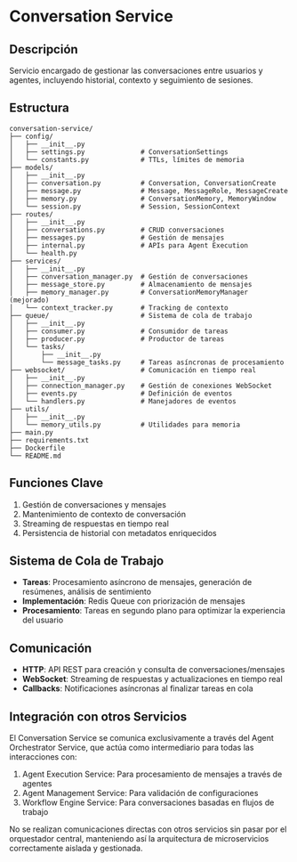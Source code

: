 # Conversation Service

## Descripción
Servicio encargado de gestionar las conversaciones entre usuarios y agentes, incluyendo historial, contexto y seguimiento de sesiones.

## Estructura
```
conversation-service/
├── config/
│   ├── __init__.py
│   ├── settings.py              # ConversationSettings
│   └── constants.py             # TTLs, límites de memoria
├── models/
│   ├── __init__.py
│   ├── conversation.py          # Conversation, ConversationCreate
│   ├── message.py               # Message, MessageRole, MessageCreate
│   ├── memory.py                # ConversationMemory, MemoryWindow
│   └── session.py               # Session, SessionContext
├── routes/
│   ├── __init__.py
│   ├── conversations.py         # CRUD conversaciones
│   ├── messages.py              # Gestión de mensajes
│   ├── internal.py              # APIs para Agent Execution
│   └── health.py
├── services/
│   ├── __init__.py
│   ├── conversation_manager.py  # Gestión de conversaciones
│   ├── message_store.py         # Almacenamiento de mensajes
│   ├── memory_manager.py        # ConversationMemoryManager (mejorado)
│   └── context_tracker.py       # Tracking de contexto
├── queue/                       # Sistema de cola de trabajo
│   ├── __init__.py
│   ├── consumer.py              # Consumidor de tareas
│   ├── producer.py              # Productor de tareas
│   └── tasks/
│       ├── __init__.py
│       └── message_tasks.py     # Tareas asíncronas de procesamiento
├── websocket/                   # Comunicación en tiempo real
│   ├── __init__.py
│   ├── connection_manager.py    # Gestión de conexiones WebSocket
│   ├── events.py                # Definición de eventos
│   └── handlers.py              # Manejadores de eventos
├── utils/
│   ├── __init__.py
│   └── memory_utils.py          # Utilidades para memoria
├── main.py
├── requirements.txt
├── Dockerfile
└── README.md
```

## Funciones Clave
1. Gestión de conversaciones y mensajes
2. Mantenimiento de contexto de conversación
3. Streaming de respuestas en tiempo real
4. Persistencia de historial con metadatos enriquecidos

## Sistema de Cola de Trabajo
- **Tareas**: Procesamiento asíncrono de mensajes, generación de resúmenes, análisis de sentimiento
- **Implementación**: Redis Queue con priorización de mensajes
- **Procesamiento**: Tareas en segundo plano para optimizar la experiencia del usuario

## Comunicación
- **HTTP**: API REST para creación y consulta de conversaciones/mensajes
- **WebSocket**: Streaming de respuestas y actualizaciones en tiempo real
- **Callbacks**: Notificaciones asíncronas al finalizar tareas en cola

## Integración con otros Servicios
El Conversation Service se comunica exclusivamente a través del Agent Orchestrator Service, que actúa como intermediario para todas las interacciones con:

1. Agent Execution Service: Para procesamiento de mensajes a través de agentes
2. Agent Management Service: Para validación de configuraciones
3. Workflow Engine Service: Para conversaciones basadas en flujos de trabajo

No se realizan comunicaciones directas con otros servicios sin pasar por el orquestador central, manteniendo así la arquitectura de microservicios correctamente aislada y gestionada.